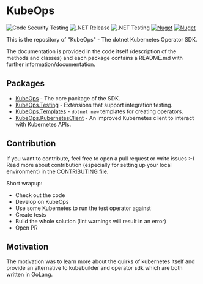 # KubeOps

![Code Security Testing](https://github.com/buehler/dotnet-operator-sdk/workflows/Code%20Security%20Testing/badge.svg)
![.NET Release](https://github.com/buehler/dotnet-operator-sdk/workflows/.NET%20Release/badge.svg)
![.NET Testing](https://github.com/buehler/dotnet-operator-sdk/workflows/.NET%20Testing/badge.svg)
[![Nuget](https://img.shields.io/nuget/v/KubeOps)](https://www.nuget.org/packages/KubeOps/)
[![Nuget](https://img.shields.io/nuget/vpre/KubeOps?label=nuget%20prerelease)](https://www.nuget.org/packages/KubeOps/absoluteLatest)

This is the repository of "KubeOps" - The dotnet Kubernetes Operator SDK.

The documentation is provided in the code itself (description of the methods and classes)
and each package contains a README.md with further information/documentation.

## Packages

- [KubeOps](./src/KubeOps/README.md) - The core package of the SDK.
- [KubeOps.Testing](./src/KubeOps.Testing/README.md) - Extensions that support integration testing.
- [KubeOps.Templates](./src/KubeOps.Templates/README.md) - `dotnet new` templates for creating operators.
- [KubeOps.KubernetesClient](./src/KubeOps.KubernetesClient/README.md) - An improved Kubernetes client to interact with Kubernetes APIs.

## Contribution

If you want to contribute, feel free to open a pull request or write issues :-)
Read more about contribution (especially for setting up your local environment)
in the [CONTRIBUTING file](./CONTRIBUTING.md).

Short wrapup:
- Check out the code
- Develop on KubeOps
- Use some Kubernetes to run the test operator against
- Create tests
- Build the whole solution (lint warnings will result in an error)
- Open PR

## Motivation

The motivation was to learn more about the quirks of kubernetes itself and
provide an alternative to kubebuilder and operator sdk which are both
written in GoLang.
